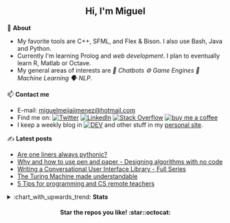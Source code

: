 <h2 align="center">Hi, I'm Miguel</h2>

:page_facing_up: **About**

- My favorite tools are C++, SFML, and Flex & Bison. I also use Bash, Java and Python.
- Currently I'm learning Prolog and _web development_. I plan to eventually learn R, Matlab or Octave.
- My general areas of interests are <i>:robot: Chatbots :gear: Game Engines :brain: Machine Learning :speaking_head: NLP</i>.

:mailbox: **Contact me**

- E-mail: miguelmejiajimenez@hotmail.com
- Find me on: [![Twitter](https://img.shields.io/badge/-Twitter-1DA1F2?style=flat-square&logo=twitter&logoColor=white)](https://twitter.com/MiguelMJdev) [![LinkedIn](https://img.shields.io/badge/-LinkedIn-0077B5?style=flat-square&logo=linkedin&logoColor=white)](https://www.linkedin.com/in/miguel-mej%C3%ADa-jim%C3%A9nez/?locale=en_US) [![Stack Overflow](https://img.shields.io/badge/-Stack_Overflow-FE7A16?style=flat-square&logo=stack-overflow&logoColor=white)](https://stackoverflow.com/users/8757033) [![buy me a coffee](https://img.shields.io/badge/-buy_me_a_coffe-FF813F?style=flat-square&logo=buy-me-a-coffee&logoColor=white)](https://www.buymeacoffee.com/miguelmj)
- I keep a weekly blog in [![DEV](https://img.shields.io/badge/-DEV-black?&style=flat-square&logo=dev.to&logoColor=white)](https://dev.to/miguelmj) and other stuff in my [personal site](https://miguelmj.github.io).

:writing_hand: **Latest posts**

<!-- BLOG-POST-LIST:START -->

- [Are one liners always pythonic?](https://dev.to/miguelmj/are-one-liners-always-pythonic-552n)
- [Why and how to use pen and paper - Designing algorithms with no code](https://dev.to/miguelmj/why-and-how-to-use-pen-and-paper-design-an-algorithm-11nn)
- [Writing a Conversational User Interface Library - Full Series](https://dev.to/miguelmj/writing-a-conversational-user-interface-library-full-series-3dc5)
- [The Turing Machine made understandable](https://dev.to/miguelmj/the-turing-machine-made-understandable-35po)
- [5 Tips for programming and CS remote teachers](https://dev.to/miguelmj/5-tips-for-programming-and-cs-remote-teachers-1gg7)

<!-- BLOG-POST-LIST:END -->

<details>
    <summary>:chart_with_upwards_trend: <b>Stats</b></summary>
    <b>Stack Exchange</b><br>
    <a href="https://stackexchange.com/users/11967851">
        <img src="https://stackexchange.com/users/flair/11967851.png" width="208" height="58">
    </a><br>
    <b>GitHub</b><br>
    <p align="left"><a href="https://github.com/anuraghazra/github-readme-stats">
      <img align="center" src="https://github-readme-stats.vercel.app/api?username=MiguelMJ&show_icons=true&hide_rank=true&line_height=20&disable_animations=true">  
    </a>
    <a href="https://github.com/anuraghazra/github-readme-stats">
      <img align="center" src="https://github-readme-stats.vercel.app/api/top-langs/?username=MiguelMJ&layout=compact&exclude_repo=MiguelMJ,MiguelMJ.github.io">
    </a>
    </p>
</details>



<h4 align="center">Star the repos you like! :star::octocat:</h4>
